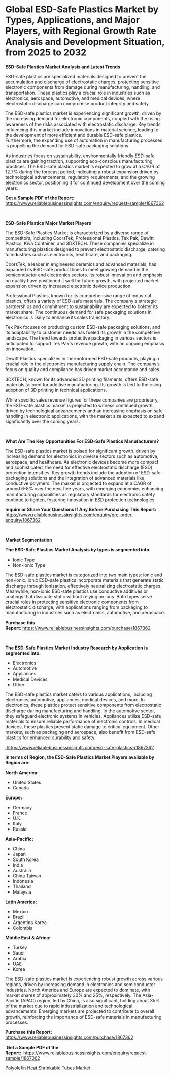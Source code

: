 <p><h1>Global ESD-Safe Plastics Market by Types, Applications, and Major Players, with Regional Growth Rate Analysis and Development Situation, from 2025 to 2032</h1></p><p><strong>ESD-Safe Plastics Market Analysis and Latest Trends</strong></p>
<p><p>ESD-safe plastics are specialized materials designed to prevent the accumulation and discharge of electrostatic charges, protecting sensitive electronic components from damage during manufacturing, handling, and transportation. These plastics play a crucial role in industries such as electronics, aerospace, automotive, and medical devices, where electrostatic discharge can compromise product integrity and safety.</p><p>The ESD-safe plastics market is experiencing significant growth, driven by the increasing demand for electronic components, coupled with the rising awareness of the risks associated with electrostatic discharge. Key trends influencing this market include innovations in material science, leading to the development of more efficient and durable ESD-safe plastics. Furthermore, the expanding use of automation in manufacturing processes is propelling the demand for ESD-safe packaging solutions.</p><p>As industries focus on sustainability, environmentally friendly ESD-safe plastics are gaining traction, supporting eco-conscious manufacturing practices. The ESD-safe plastics market is expected to grow at a CAGR of 12.7% during the forecast period, indicating a robust expansion driven by technological advancements, regulatory requirements, and the growing electronics sector, positioning it for continued development over the coming years.</p></p>
<p><strong>Get a Sample PDF of the Report:&nbsp;</strong> <a href="https://www.reliablebusinessinsights.com/enquiry/request-sample/1867362?utm_campaign=97&utm_medium=2&utm_source=Github&utm_content=ia&utm_term=04022025&utm_id=esd-safe-plastics">https://www.reliablebusinessinsights.com/enquiry/request-sample/1867362</a></p>
<p>&nbsp;</p>
<p><strong>ESD-Safe Plastics Major Market Players</strong></p>
<p><p>The ESD-Safe Plastics Market is characterized by a diverse range of competitors, including CoorsTek, Professional Plastics, Tek Pak, Dewitt Plastics, Kiva Container, and 3DXTECH. These companies specialize in manufacturing plastics designed to prevent electrostatic discharge, catering to industries such as electronics, healthcare, and packaging.</p><p>CoorsTek, a leader in engineered ceramics and advanced materials, has expanded its ESD-safe product lines to meet growing demand in the semiconductor and electronics sectors. Its robust innovation and emphasis on quality have positioned it well for future growth, with projected market expansion driven by increased electronic device production.</p><p>Professional Plastics, known for its comprehensive range of industrial plastics, offers a variety of ESD-safe materials. The company's strategic partnerships and commitment to sustainability are expected to bolster its market share. The continuous demand for safe packaging solutions in electronics is likely to enhance its sales trajectory.</p><p>Tek Pak focuses on producing custom ESD-safe packaging solutions, and its adaptability to customer needs has fueled its growth in the competitive landscape. The trend towards protective packaging in various sectors is anticipated to support Tek Pak's revenue growth, with an ongoing emphasis on innovation.</p><p>Dewitt Plastics specializes in thermoformed ESD-safe products, playing a crucial role in the electronics manufacturing supply chain. The company’s focus on quality and compliance has driven market acceptance and sales.</p><p>3DXTECH, known for its advanced 3D printing filaments, offers ESD-safe materials tailored for additive manufacturing. Its growth is tied to the rising adoption of 3D printing in technical applications.</p><p>While specific sales revenue figures for these companies are proprietary, the ESD-safe plastics market is projected to witness continued growth, driven by technological advancements and an increasing emphasis on safe handling in electronic applications, with the market size expected to expand significantly over the coming years.</p></p>
<p>&nbsp;</p>
<p><strong>What Are The Key Opportunities For ESD-Safe Plastics Manufacturers?</strong></p>
<p><p>The ESD-safe plastics market is poised for significant growth, driven by increasing demand for electronics in diverse sectors such as automotive, aerospace, and healthcare. As electronic devices become more compact and sophisticated, the need for effective electrostatic discharge (ESD) protection intensifies. Key growth trends include the adoption of ESD-safe packaging solutions and the integration of advanced materials like conductive polymers. The market is projected to expand at a CAGR of around 6-8% over the next five years, with emerging economies enhancing manufacturing capabilities as regulatory standards for electronic safety continue to tighten, fostering innovation in ESD protection technologies.</p></p>
<p><strong>Inquire or Share Your Questions If Any Before Purchasing This Report:</strong> <a href="https://www.reliablebusinessinsights.com/enquiry/pre-order-enquiry/1867362?utm_campaign=97&utm_medium=2&utm_source=Github&utm_content=ia&utm_term=04022025&utm_id=esd-safe-plastics">https://www.reliablebusinessinsights.com/enquiry/pre-order-enquiry/1867362</a></p>
<p>&nbsp;</p>
<p><strong>Market Segmentation</strong></p>
<p><strong>The ESD-Safe Plastics Market Analysis by types is segmented into:</strong></p>
<p><ul><li>Ionic Type</li><li>Non-ionic Type</li></ul></p>
<p><p>The ESD-safe plastics market is categorized into two main types: ionic and non-ionic. Ionic ESD-safe plastics incorporate materials that generate static discharge through ionization, effectively neutralizing electrostatic charges. Meanwhile, non-ionic ESD-safe plastics use conductive additives or coatings that dissipate static without relying on ions. Both types serve crucial roles in protecting sensitive electronic components from electrostatic discharge, with applications ranging from packaging to manufacturing in industries such as electronics, automotive, and aerospace.</p></p>
<p><strong>Purchase this Report:&nbsp;</strong><a href="https://www.reliablebusinessinsights.com/purchase/1867362?utm_campaign=97&utm_medium=2&utm_source=Github&utm_content=ia&utm_term=04022025&utm_id=esd-safe-plastics">https://www.reliablebusinessinsights.com/purchase/1867362</a></p>
<p>&nbsp;</p>
<p><strong>The ESD-Safe Plastics Market Industry Research by Application is segmented into:</strong></p>
<p><ul><li>Electronics</li><li>Automotive</li><li>Appliances</li><li>Medical Devices</li><li>Other</li></ul></p>
<p><p>The ESD-safe plastics market caters to various applications, including electronics, automotive, appliances, medical devices, and more. In electronics, these plastics protect sensitive components from electrostatic discharge during manufacturing and handling. In the automotive sector, they safeguard electronic systems in vehicles. Appliances utilize ESD-safe materials to ensure reliable performance of electronic controls. In medical devices, these plastics prevent static damage to critical equipment. Other markets, such as packaging and aerospace, also benefit from ESD-safe plastics for enhanced durability and safety.</p></p>
<p><a href="https://www.reliablebusinessinsights.com/esd-safe-plastics-r1867362?utm_campaign=97&utm_medium=2&utm_source=Github&utm_content=ia&utm_term=04022025&utm_id=esd-safe-plastics">&nbsp;https://www.reliablebusinessinsights.com/esd-safe-plastics-r1867362</a></p>
<p><strong>In terms of Region, the ESD-Safe Plastics Market Players available by Region are:</strong></p>
<p>
    <p> <strong> North America: </strong>
        <ul>
            <li>United States</li>
            <li>Canada</li>
        </ul>
        </p> 
    <p> <strong> Europe: </strong>
        <ul>
            <li>Germany</li>
            <li>France</li>
            <li>U.K.</li>
            <li>Italy</li>
            <li>Russia</li>
        </ul>
        </p> 
    <p> <strong> Asia-Pacific: </strong>
        <ul>
            <li>China</li>
            <li>Japan</li>
            <li>South Korea</li>
            <li>India</li>
            <li>Australia</li>
            <li>China Taiwan</li>
            <li>Indonesia</li>
            <li>Thailand</li>
            <li>Malaysia</li>
        </ul>
        </p> 
    <p> <strong> Latin America: </strong>
        <ul>
            <li>Mexico</li>
            <li>Brazil</li>
            <li>Argentina Korea</li>
            <li>Colombia</li>
        </ul>
        </p> 
    <p> <strong> Middle East & Africa: </strong>
        <ul>
            <li>Turkey</li>
            <li>Saudi</li>
            <li>Arabia</li>
            <li>UAE</li>
            <li>Korea</li>
        </ul>
    </p>
    </p>
<p><p>The ESD-safe plastics market is experiencing robust growth across various regions, driven by increasing demand in electronics and semiconductor industries. North America and Europe are expected to dominate, with market shares of approximately 30% and 25%, respectively. The Asia-Pacific (APAC) region, led by China, is also significant, holding about 35% of the market due to rapid industrialization and technological advancements. Emerging markets are projected to contribute to overall growth, reinforcing the importance of ESD-safe materials in manufacturing processes.</p></p>
<p><strong>Purchase this Report: </strong><a href="https://www.reliablebusinessinsights.com/purchase/1867362?utm_campaign=97&utm_medium=2&utm_source=Github&utm_content=ia&utm_term=04022025&utm_id=esd-safe-plastics">https://www.reliablebusinessinsights.com/purchase/1867362</a></p>
<p>&nbsp;<strong>Get a Sample PDF of the Report:&nbsp;&nbsp;</strong><a href="https://www.reliablebusinessinsights.com/enquiry/request-sample/1867362?utm_campaign=97&utm_medium=2&utm_source=Github&utm_content=ia&utm_term=04022025&utm_id=esd-safe-plastics">https://www.reliablebusinessinsights.com/enquiry/request-sample/1867362</a></p>
<p><strong></strong></p>
<p><p><a href="https://github.com/daphnyvashdi/Market-Research-Report-List-1/blob/main/polyolefin-heat-shrinkable-tubes-market.md?utm_campaign=97&utm_medium=2&utm_source=Github&utm_content=ia&utm_term=04022025&utm_id=esd-safe-plastics">Polyolefin Heat Shrinkable Tubes Market</a></p></p>